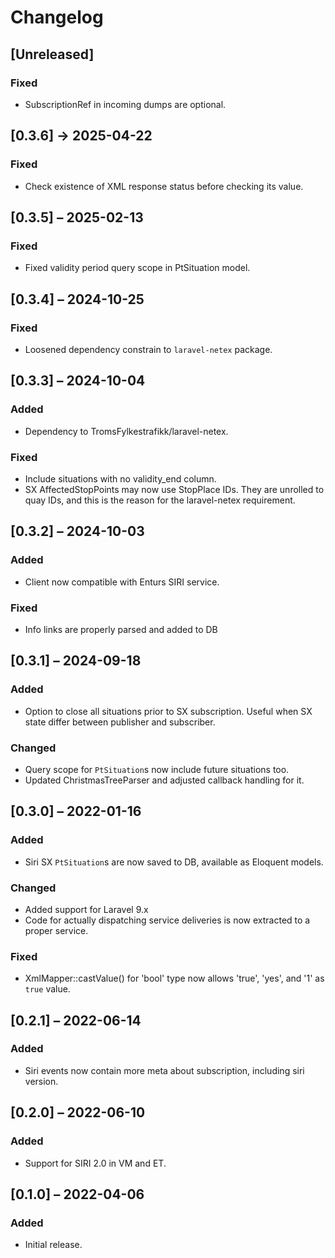 # Changelog

## [Unreleased]

### Fixed

- SubscriptionRef in incoming dumps are optional.

## [0.3.6] → 2025-04-22

### Fixed

- Check existence of XML response status before checking its value.

## [0.3.5] – 2025-02-13

### Fixed

- Fixed validity period query scope in PtSituation model.

## [0.3.4] – 2024-10-25

### Fixed

- Loosened dependency constrain to `laravel-netex` package.

## [0.3.3] – 2024-10-04

### Added

- Dependency to TromsFylkestrafikk/laravel-netex.

### Fixed

- Include situations with no validity_end column.
- SX AffectedStopPoints may now use StopPlace IDs. They are unrolled
  to quay IDs, and this is the reason for the laravel-netex
  requirement.

## [0.3.2] – 2024-10-03

### Added

- Client now compatible with Enturs SIRI service.

### Fixed

- Info links are properly parsed and added to DB

## [0.3.1] – 2024-09-18

### Added

- Option to close all situations prior to SX subscription. Useful when
  SX state differ between publisher and subscriber.

### Changed

- Query scope for `PtSituation`s now include future situations too.
- Updated ChristmasTreeParser and adjusted callback handling for it.

## [0.3.0] – 2022-01-16

### Added

- Siri SX `PtSituation`s are now saved to DB, available as Eloquent
  models.

### Changed

- Added support for Laravel 9.x
- Code for actually dispatching service deliveries is now extracted to
  a proper service.

### Fixed

- XmlMapper::castValue() for 'bool' type now allows 'true', 'yes', and
  '1' as `true` value.

## [0.2.1] – 2022-06-14

### Added

- Siri events now contain more meta about subscription, including siri
  version.

## [0.2.0] – 2022-06-10

### Added

- Support for SIRI 2.0 in VM and ET.

## [0.1.0] – 2022-04-06

### Added

- Initial release.
